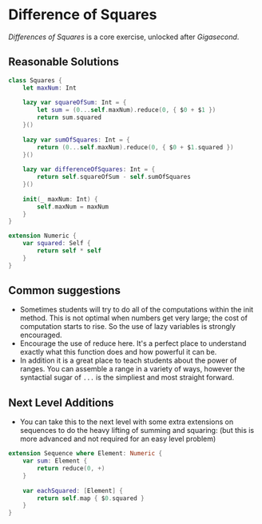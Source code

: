 # Difference of Squares

_Differences of Squares_ is a core exercise, unlocked after _Gigasecond_.

## Reasonable Solutions

```swift
class Squares {
    let maxNum: Int
    
    lazy var squareOfSum: Int = {
        let sum = (0...self.maxNum).reduce(0, { $0 + $1 })
        return sum.squared
    }()
    
    lazy var sumOfSquares: Int = {
        return (0...self.maxNum).reduce(0, { $0 + $1.squared })
    }()
    
    lazy var differenceOfSquares: Int = {
        return self.squareOfSum - self.sumOfSquares
    }()
    
    init(_ maxNum: Int) {
        self.maxNum = maxNum
    }
}

extension Numeric {
    var squared: Self {
        return self * self
    }
}
```

## Common suggestions

- Sometimes students will try to do all of the computations within the init method. This is not optimal when numbers get very large; the cost of computation starts to rise. So the use of lazy variables is strongly encouraged.
- Encourage the use of reduce here. It's a perfect place to understand exactly what this function does and how powerful it can be.
- In addition it is a great place to teach students about the power of ranges. You can assemble a range in a variety of ways, however the syntactial sugar of `...` is the simpliest and most straight forward.

## Next Level Additions
- You can take this to the next level with some extra extensions on sequences to do the heavy lifting of summing and squaring: (but this is more advanced and not required for an easy level problem)
```swift
extension Sequence where Element: Numeric {
    var sum: Element {
        return reduce(0, +)
    }
    
    var eachSquared: [Element] {
        return self.map { $0.squared }
    }
}
```
